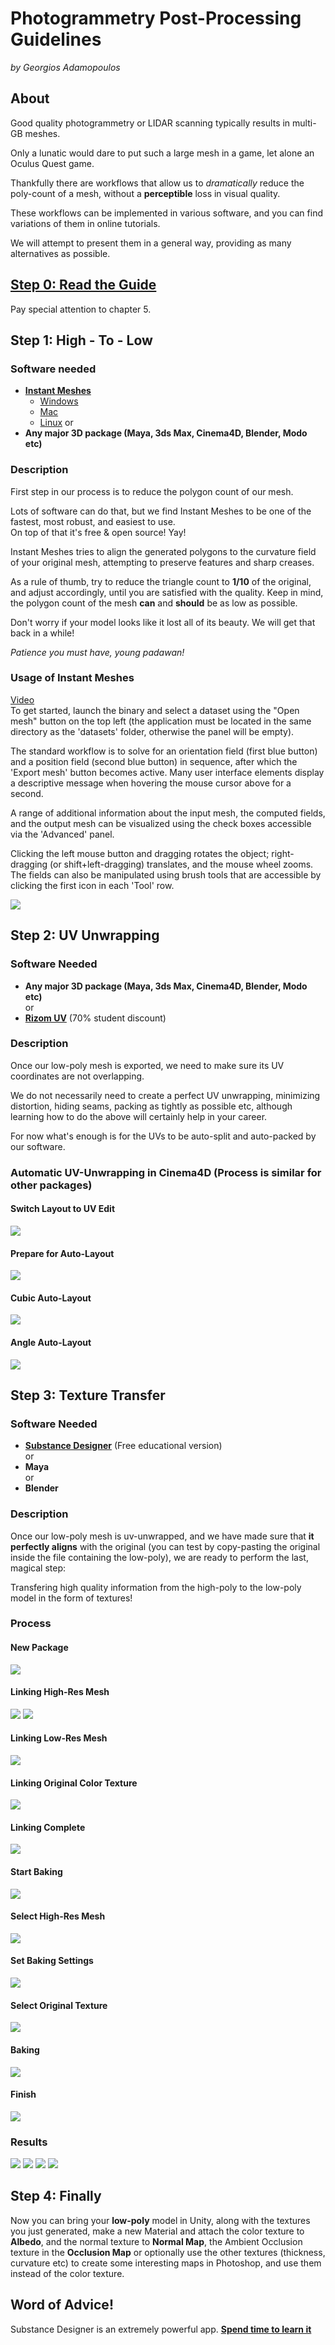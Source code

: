Photogrammetry Post-Processing Guidelines
===
_by Georgios Adamopoulos_  

About
---
Good quality photogrammetry or LIDAR scanning typically results in multi-GB meshes.  

Only a lunatic would dare to put such a large mesh in a game, let alone an Oculus Quest game.  

Thankfully there are workflows that allow us to _dramatically_ reduce the poly-count of a mesh, without a **perceptible** loss in visual quality.  

These workflows can be implemented in various software, and you can find variations of them in online tutorials.  

We will attempt to present them in a general way, providing as many alternatives as possible.  


[Step 0: Read the Guide](https://unity3d.com/files/solutions/photogrammetry/Unity-Photogrammetry-Workflow_2017-07_v2.pdf)
---
Pay special attention to chapter 5.

Step 1: High - To - Low
---
### Software needed
* [**Instant Meshes**](https://github.com/wjakob/instant-meshes)  
  + [Windows](https://instant-meshes.s3.eu-central-1.amazonaws.com/Release/instant-meshes-windows.zip)
  + [Mac](https://instant-meshes.s3.eu-central-1.amazonaws.com/instant-meshes-macos.zip)
  + [Linux](https://instant-meshes.s3.eu-central-1.amazonaws.com/instant-meshes-linux.zip)
or  
* **Any major 3D package (Maya, 3ds Max, Cinema4D, Blender, Modo etc)**  

### Description
First step in our process is to reduce the polygon count of our mesh.  

Lots of software can do that, but we find Instant Meshes to be one of the fastest, most robust, and easiest to use.   
On top of that it's free & open source! Yay!  

Instant Meshes tries to align the generated polygons to the curvature field of your original mesh, attempting to preserve features and sharp creases.  

As a rule of thumb, try to reduce the triangle count to **1/10** of the original, and adjust accordingly, until you are satisfied with the quality. Keep in mind, the polygon count of the mesh **can** and **should** be as low as possible.  

Don't worry if your model looks like it lost all of its beauty. We will get that back in a while!  

_Patience you must have, young padawan!_

### Usage of Instant Meshes
[Video](https://www.youtube.com/watch?v=U6wtw6W4x3I)  
To get started, launch the binary and select a dataset using the "Open mesh" button on the top left (the application must be located in the same directory as the 'datasets' folder, otherwise the panel will be empty).

The standard workflow is to solve for an orientation field (first blue button) and a position field (second blue button) in sequence, after which the 'Export mesh' button becomes active. Many user interface elements display a descriptive message when hovering the mouse cursor above for a second.

A range of additional information about the input mesh, the computed fields, and the output mesh can be visualized using the check boxes accessible via the 'Advanced' panel.

Clicking the left mouse button and dragging rotates the object; right-dragging (or shift+left-dragging) translates, and the mouse wheel zooms. The fields can also be manipulated using brush tools that are accessible by clicking the first icon in each 'Tool' row.

<img src="https://raw.githubusercontent.com/GeorgeAdamon/dfpi/master/general/Photogrammetry_Resources_Screenshots/InstantMeshes.png" />

Step 2: UV Unwrapping
---
### Software Needed
* **Any major 3D package (Maya, 3ds Max, Cinema4D, Blender, Modo etc)**  
or
* [**Rizom UV**](https://www.rizom-lab.com/rizomuv-vs/) (70% student discount)  

### Description
Once our low-poly mesh is exported, we need to make sure its UV coordinates are not overlapping.  

We do not necessarily need to create a perfect UV unwrapping, minimizing distortion, hiding seams, packing as tightly as possible etc, although learning how to do the above will certainly help in your career.  

For now what's enough is for the UVs to be auto-split and auto-packed by our software.

### Automatic UV-Unwrapping in Cinema4D (Process is similar for other packages)

#### Switch Layout to UV Edit  

<img src="https://raw.githubusercontent.com/GeorgeAdamon/dfpi/master/general/Photogrammetry_Resources_Screenshots/UV 1.png" />

#### Prepare for Auto-Layout

<img src="https://raw.githubusercontent.com/GeorgeAdamon/dfpi/master/general/Photogrammetry_Resources_Screenshots/UV 2.png" />

#### Cubic Auto-Layout

<img src="https://raw.githubusercontent.com/GeorgeAdamon/dfpi/master/general/Photogrammetry_Resources_Screenshots/UV 3.png" />

#### Angle Auto-Layout

<img src="https://raw.githubusercontent.com/GeorgeAdamon/dfpi/master/general/Photogrammetry_Resources_Screenshots/UV 4.png" />


Step 3: Texture Transfer
---
### Software Needed
* [**Substance Designer**](https://www.substance3d.com/education/) (Free educational version)  
or  
* **Maya**  
or  
* **Blender**

### Description
Once our low-poly mesh is uv-unwrapped, and we have made sure that **it perfectly aligns** with the original (you can test by copy-pasting the original inside the file containing the low-poly), we are ready to perform the last, magical step:  

Transfering high quality information from the high-poly to the low-poly model in the form of textures!  

### Process

#### New Package
<img src="https://raw.githubusercontent.com/GeorgeAdamon/dfpi/master/general/Photogrammetry_Resources_Screenshots/Substance1.png" />

#### Linking High-Res Mesh
<img src="https://raw.githubusercontent.com/GeorgeAdamon/dfpi/master/general/Photogrammetry_Resources_Screenshots/Substance2.png" />

<img src="https://raw.githubusercontent.com/GeorgeAdamon/dfpi/master/general/Photogrammetry_Resources_Screenshots/Substance3.png" />

#### Linking Low-Res Mesh
<img src="https://raw.githubusercontent.com/GeorgeAdamon/dfpi/master/general/Photogrammetry_Resources_Screenshots/Substance4.png" />

#### Linking Original Color Texture
<img src="https://raw.githubusercontent.com/GeorgeAdamon/dfpi/master/general/Photogrammetry_Resources_Screenshots/Substance4-5.png" />

#### Linking Complete
<img src="https://raw.githubusercontent.com/GeorgeAdamon/dfpi/master/general/Photogrammetry_Resources_Screenshots/Substance5.png" />

#### Start Baking
<img src="https://raw.githubusercontent.com/GeorgeAdamon/dfpi/master/general/Photogrammetry_Resources_Screenshots/Substance6.png" />

#### Select High-Res Mesh
<img src="https://raw.githubusercontent.com/GeorgeAdamon/dfpi/master/general/Photogrammetry_Resources_Screenshots/Substance7.png" />

#### Set Baking Settings
<img src="https://raw.githubusercontent.com/GeorgeAdamon/dfpi/master/general/Photogrammetry_Resources_Screenshots/Substance8.png" />

#### Select Original Texture
<img src="https://raw.githubusercontent.com/GeorgeAdamon/dfpi/master/general/Photogrammetry_Resources_Screenshots/Substance9.png" />

#### Baking
<img src="https://raw.githubusercontent.com/GeorgeAdamon/dfpi/master/general/Photogrammetry_Resources_Screenshots/Substance10.png" />

#### Finish
<img src="https://raw.githubusercontent.com/GeorgeAdamon/dfpi/master/general/Photogrammetry_Resources_Screenshots/Substance11.png" />

### Results

<img src="https://raw.githubusercontent.com/GeorgeAdamon/dfpi/master/general/Photogrammetry_Resources_Screenshots/Substance12.png" />

<img src="https://raw.githubusercontent.com/GeorgeAdamon/dfpi/master/general/Photogrammetry_Resources_Screenshots/Substance13.png" />

<img src="https://raw.githubusercontent.com/GeorgeAdamon/dfpi/master/general/Photogrammetry_Resources_Screenshots/Substance14.png" />

<img src="https://raw.githubusercontent.com/GeorgeAdamon/dfpi/master/general/Photogrammetry_Resources_Screenshots/Substance15.png" />

Step 4: Finally
---
Now you can bring your **low-poly** model in Unity, along with the textures you just generated, make a new Material and attach the color texture to **Albedo**, and the normal texture to **Normal Map**, the Ambient Occlusion texture in the **Occlusion Map** or optionally use the other textures (thickness, curvature etc) to create some interesting maps in Photoshop, and use them instead of the color texture.

Word of Advice! 
---
Substance Designer is an extremely powerful app. [**Spend time to learn it**](https://academy.substance3d.com/search?software=substance%20designer)
